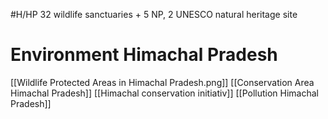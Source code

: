 #H/HP 
32 wildlife sanctuaries + 5 NP, 2 UNESCO natural heritage site
# Environment Himachal Pradesh
[[Wildlife Protected Areas in Himachal Pradesh.png]]
[[Conservation Area Himachal Pradesh]]
[[Himachal conservation initiativ]]
[[Pollution Himachal Pradesh]]